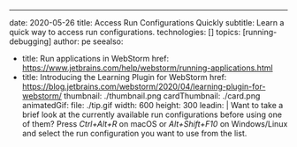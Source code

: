 ---
date: 2020-05-26
title: Access Run Configurations Quickly
subtitle: Learn a quick way to access run configurations.
technologies: []
topics: [running-debugging]
author: pe
seealso:
- title: Run applications in WebStorm
  href: https://www.jetbrains.com/help/webstorm/running-applications.html
- title: Introducing the Learning Plugin for WebStorm
  href: https://blog.jetbrains.com/webstorm/2020/04/learning-plugin-for-webstorm/
thumbnail: ./thumbnail.png
cardThumbnail: ./card.png
animatedGif:
  file: ./tip.gif
  width: 600
  height: 300
leadin: |
  Want to take a brief look at the currently available run configurations before using one of them? 
  Press *Ctrl+Alt+R* on macOS or *Alt+Shift+F10* on Windows/Linux and select the run configuration you want to use from the list.
